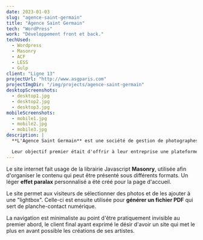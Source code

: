 ```yaml
---
date: 2023-01-03
slug: "agence-saint-germain"
title: "Agence Saint Germain"
tech: "WordPress"
work: "Développement front et back."
techUsed:
  - Wordpress
  - Masonry
  - ACF
  - LESS
  - Gulp
client: "Ligne 13"
projectUrl: "http://www.asgparis.com"
projectImgDir: "/img/projects/agence-saint-germain"
desktopScreenshots:
  - desktop1.jpg
  - desktop2.jpg
  - desktop3.jpg
mobileScreenshots:
  - mobile1.jpg
  - mobile2.jpg
  - mobile3.jpg
description: |
  **L'Agence Saint Germain** est une société de gestion de photographes professionnels, de cinéastes et de maquilleurs.

  Leur objectif premier était d'offrir à leur entreprise une plateforme qui permette de mettre en avant le travail des différents talents qu'ils représentent.
---
```


Le site internet fait usage de la librairie Javascript **Masonry**, utilisée afin d'organiser le contenu qui peut être présenté sous différents formats. Un léger **effet paralax** personnalisé a été créé pour la page d'accueil.

Le site permet aux visiteurs de sélectionner des photos et de les ajouter à une "lightbox". Celle-ci est ensuite utilisée pour **générer un fichier PDF** qui sert de planche-contact numérique.

La navigation est minimaliste au point d'être pratiquement invisible au premier abord, le client final ayant exprimé le désir d'avoir un site qui met le plus en avant possible les créations de ses artistes.
